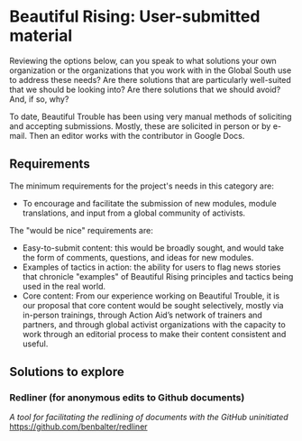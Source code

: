 Beautiful Rising: User-submitted material
=========================================

Reviewing the options below, can you speak to what solutions your own organization or the organizations that you work with in the Global South use to address these needs? Are there solutions that are particularly well-suited that we should be looking into? Are there solutions that we should avoid? And, if so, why?

To date, Beautiful Trouble has been using very manual methods of soliciting and accepting submissions. Mostly, these are solicited in person or by e-mail. Then an editor works with the contributor in Google Docs.

## Requirements

The minimum requirements for the project's needs in this category are:

* To encourage and facilitate the submission of new modules, module translations, and input from a global community of activists.

The "would be nice" requirements are:

* Easy-to-submit content: this would be broadly sought, and would take the form of comments, questions, and ideas for new modules.
* Examples of tactics in action: the ability for users to flag news stories that chronicle "examples" of Beautiful Rising principles and tactics being used in the real world.
* Core content: From our experience working on Beautiful Trouble, it is our proposal that core content would be sought selectively, mostly via in-person trainings, through Action Aid’s network of trainers and partners, and through global activist organizations with the capacity to work through an editorial process to make their content consistent and useful.

## Solutions to explore

### Redliner (for anonymous edits to Github documents)
_A tool for facilitating the redlining of documents with the GitHub uninitiated_
https://github.com/benbalter/redliner


